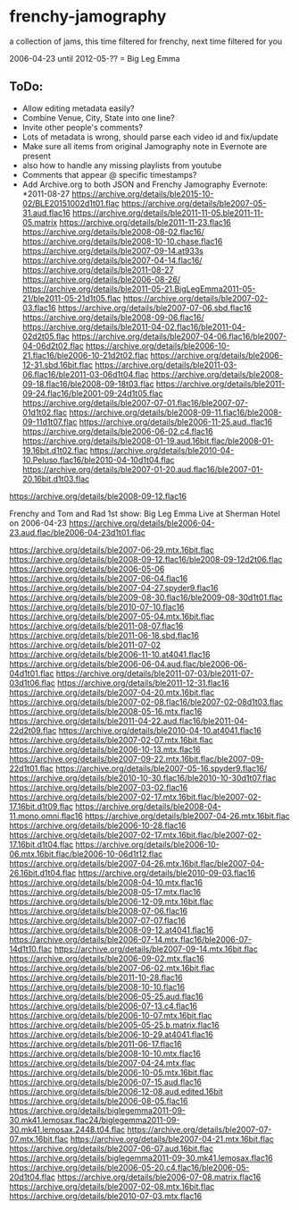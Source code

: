 # frenchy-jamography
a collection of jams, this time filtered for frenchy, next time filtered for you

2006-04-23 until 2012-05-?? = Big Leg Emma

## ToDo:
- Allow editing metadata easily?
- Combine Venue, City, State into one line?
- Invite other people's comments?
- Lots of metadata is wrong, should parse each video id and fix/update
- Make sure all items from original Jamography note in Evernote are present
- also how to handle any missing playlists from youtube
- Comments that appear @ specific timestamps?
- Add Archive.org to both JSON and Frenchy Jamography Evernote:
*2011-08-27
https://archive.org/details/ble2015-10-02/BLE20151002d1t01.flac
https://archive.org/details/ble2007-05-31.aud.flac16
https://archive.org/details/ble2011-11-05.ble2011-11-05.matrix
https://archive.org/details/ble2011-11-23.flac16
https://archive.org/details/ble2008-08-02.flac16/
https://archive.org/details/ble2008-10-10.chase.flac16
https://archive.org/details/ble2007-09-14.at933s
https://archive.org/details/ble2007-04-14.flac16/
https://archive.org/details/ble2011-08-27
https://archive.org/details/ble2006-08-26/
https://archive.org/details/ble2011-05-21.BigLegEmma2011-05-21/ble2011-05-21d1t05.flac
https://archive.org/details/ble2007-02-03.flac16
https://archive.org/details/ble2007-07-06.sbd.flac16
https://archive.org/details/ble2008-09-06.flac16/
https://archive.org/details/ble2011-04-02.flac16/ble2011-04-02d2t05.flac
https://archive.org/details/ble2007-04-06.flac16/ble2007-04-06d2t02.flac
https://archive.org/details/ble2006-10-21.flac16/ble2006-10-21d2t02.flac
https://archive.org/details/ble2006-12-31.sbd.16bit.flac
https://archive.org/details/ble2011-03-06.flac16/ble2011-03-06d1t04.flac
https://archive.org/details/ble2008-09-18.flac16/ble2008-09-18t03.flac
https://archive.org/details/ble2011-09-24.flac16/ble2001-09-24d1t05.flac
https://archive.org/details/ble2007-07-01.flac16/ble2007-07-01d1t02.flac
https://archive.org/details/ble2008-09-11.flac16/ble2008-09-11d1t07.flac
https://archive.org/details/ble2006-11-25.aud..flac16
https://archive.org/details/ble2006-06-02.c4.flac16
https://archive.org/details/ble2008-01-19.aud.16bit.flac/ble2008-01-19.16bit.d1t02.flac
https://archive.org/details/ble2010-04-10.Peluso.flac16/ble2010-04-10d1t04.flac
https://archive.org/details/ble2007-01-20.aud.flac16/ble2007-01-20.16bit.d1t03.flac

https://archive.org/details/ble2008-09-12.flac16

Frenchy and Tom and Rad 1st show:
Big Leg Emma Live at Sherman Hotel on 2006-04-23
https://archive.org/details/ble2006-04-23.aud.flac/ble2006-04-23d1t01.flac

https://archive.org/details/ble2007-06-29.mtx.16bit.flac
https://archive.org/details/ble2008-09-12.flac16/ble2008-09-12d2t06.flac
https://archive.org/details/ble2006-05-06
https://archive.org/details/ble2007-06-04.flac16
https://archive.org/details/ble2007-04-27.spyder9.flac16
https://archive.org/details/ble2009-08-30.flac16/ble2009-08-30d1t01.flac
https://archive.org/details/ble2010-07-10.flac16
https://archive.org/details/ble2007-05-04.mtx.16bit.flac
https://archive.org/details/ble2011-08-07.flac16
https://archive.org/details/ble2011-06-18.sbd.flac16
https://archive.org/details/ble2011-07-02
https://archive.org/details/ble2006-11-10.at4041.flac16
https://archive.org/details/ble2006-06-04.aud.flac/ble2006-06-04d1t01.flac
https://archive.org/details/ble2011-07-03/ble2011-07-03d1t06.flac
https://archive.org/details/ble2011-12-31.flac16
https://archive.org/details/ble2007-04-20.mtx.16bit.flac
https://archive.org/details/ble2007-02-08.flac16/ble2007-02-08d1t03.flac
https://archive.org/details/ble2008-05-16.mtx.flac16
https://archive.org/details/ble2011-04-22.aud.flac16/ble2011-04-22d2t09.flac
https://archive.org/details/ble2010-04-10.at4041.flac16
https://archive.org/details/ble2007-02-07.mtx.16bit.flac
https://archive.org/details/ble2006-10-13.mtx.flac16
https://archive.org/details/ble2007-09-22.mtx.16bit.flac/ble2007-09-22d1t01.flac
https://archive.org/details/ble2007-05-16.spyder9.flac16/
https://archive.org/details/ble2010-10-30.flac16/ble2010-10-30d1t07.flac
https://archive.org/details/ble2007-03-02.flac16
https://archive.org/details/ble2007-02-17.mtx.16bit.flac/ble2007-02-17.16bit.d1t09.flac
https://archive.org/details/ble2008-04-11.mono.omni.flac16
https://archive.org/details/ble2007-04-26.mtx.16bit.flac
https://archive.org/details/ble2006-10-28.flac16
https://archive.org/details/ble2007-02-17.mtx.16bit.flac/ble2007-02-17.16bit.d1t04.flac
https://archive.org/details/ble2006-10-06.mtx.16bit.flac/ble2006-10-06d1t12.flac
https://archive.org/details/ble2007-04-26.mtx.16bit.flac/ble2007-04-26.16bit.d1t04.flac
https://archive.org/details/ble2010-09-03.flac16
https://archive.org/details/ble2008-04-10.mtx.flac16
https://archive.org/details/ble2008-05-17.mtx.flac16
https://archive.org/details/ble2006-12-09.mtx.16bit.flac
https://archive.org/details/ble2008-07-06.flac16
https://archive.org/details/ble2007-07-07.flac16
https://archive.org/details/ble2008-09-12.at4041.flac16
https://archive.org/details/ble2006-07-14.mtx.flac16/ble2006-07-14d1t10.flac
https://archive.org/details/ble2007-09-14.mtx.16bit.flac
https://archive.org/details/ble2006-09-02.mtx.flac16
https://archive.org/details/ble2007-06-02.mtx.16bit.flac
https://archive.org/details/ble2011-10-28.flac16
https://archive.org/details/ble2008-10-10.flac16
https://archive.org/details/ble2006-05-25.aud.flac16
https://archive.org/details/ble2006-07-13.c4.flac16
https://archive.org/details/ble2006-10-07.mtx.16bit.flac
https://archive.org/details/ble2005-05-25.b.matrix.flac16
https://archive.org/details/ble2006-10-29.at4041.flac16
https://archive.org/details/ble2011-06-17.flac16
https://archive.org/details/ble2008-10-10.mtx.flac16
https://archive.org/details/ble2007-04-24.mtx.flac
https://archive.org/details/ble2006-10-05.mtx.16bit.flac
https://archive.org/details/ble2006-07-15.aud.flac16
https://archive.org/details/ble2006-12-08.aud.edited.16bit
https://archive.org/details/ble2006-08-05.flac16
https://archive.org/details/biglegemma2011-09-30.mk41.lemosax.flac24/biglegemma2011-09-30.mk41.lemosax.2448.t04.flac
https://archive.org/details/ble2007-07-07.mtx.16bit.flac
https://archive.org/details/ble2007-04-21.mtx.16bit.flac
https://archive.org/details/ble2007-06-07.aud.16bit.flac
https://archive.org/details/biglegemma2011-09-30.mk41.lemosax.flac16
https://archive.org/details/ble2006-05-20.c4.flac16/ble2006-05-20d1t04.flac
https://archive.org/details/ble2006-07-08.matrix.flac16
https://archive.org/details/ble2007-02-08.mtx.16bit.flac
https://archive.org/details/ble2010-07-03.mtx.flac16



